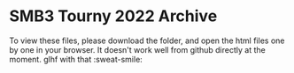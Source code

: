 SMB3 Tourny 2022 Archive
========================

To view these files, please download the folder, and open the html files one by one in your browser. It doesn't work well from github directly at the moment. glhf with that :sweat-smile:
